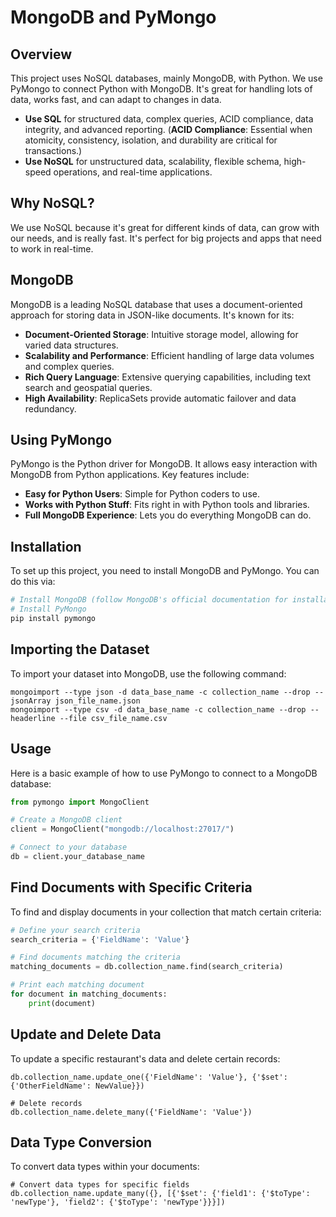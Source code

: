 # MongoDB and PyMongo

## Overview
This project uses NoSQL databases, mainly MongoDB, with Python. We use PyMongo to connect Python with MongoDB. It's great for handling lots of data, works fast, and can adapt to changes in data.

- **Use SQL** for structured data, complex queries, ACID compliance, data integrity, and advanced reporting. (**ACID Compliance**: Essential when atomicity, consistency, isolation, and durability are critical for transactions.)
- **Use NoSQL** for unstructured data, scalability, flexible schema, high-speed operations, and real-time applications.
  
## Why NoSQL?
We use NoSQL because it's great for different kinds of data, can grow with our needs, and is really fast. It's perfect for big projects and apps that need to work in real-time.

## MongoDB
MongoDB is a leading NoSQL database that uses a document-oriented approach for storing data in JSON-like documents. It's known for its:

- **Document-Oriented Storage**: Intuitive storage model, allowing for varied data structures.
- **Scalability and Performance**: Efficient handling of large data volumes and complex queries.
- **Rich Query Language**: Extensive querying capabilities, including text search and geospatial queries.
- **High Availability**: ReplicaSets provide automatic failover and data redundancy.

## Using PyMongo
PyMongo is the Python driver for MongoDB. It allows easy interaction with MongoDB from Python applications. Key features include:

- **Easy for Python Users**: Simple for Python coders to use.
- **Works with Python Stuff**: Fits right in with Python tools and libraries.
- **Full MongoDB Experience**: Lets you do everything MongoDB can do.

## Installation

To set up this project, you need to install MongoDB and PyMongo. You can do this via:

```bash
# Install MongoDB (follow MongoDB's official documentation for installation)
# Install PyMongo
pip install pymongo
```

## Importing the Dataset
To import your dataset into MongoDB, use the following command:
```
mongoimport --type json -d data_base_name -c collection_name --drop --jsonArray json_file_name.json
mongoimport --type csv -d data_base_name -c collection_name --drop --headerline --file csv_file_name.csv

```



## Usage

Here is a basic example of how to use PyMongo to connect to a MongoDB database:

```python
from pymongo import MongoClient

# Create a MongoDB client
client = MongoClient("mongodb://localhost:27017/")

# Connect to your database
db = client.your_database_name
```


## Find Documents with Specific Criteria

To find and display documents in your collection that match certain criteria:

```python
# Define your search criteria
search_criteria = {'FieldName': 'Value'}

# Find documents matching the criteria
matching_documents = db.collection_name.find(search_criteria)

# Print each matching document
for document in matching_documents:
    print(document)
```


## Update and Delete Data
To update a specific restaurant's data and delete certain records:

```# Update data
db.collection_name.update_one({'FieldName': 'Value'}, {'$set': {'OtherFieldName': NewValue}})

# Delete records
db.collection_name.delete_many({'FieldName': 'Value'})

```

## Data Type Conversion
To convert data types within your documents:
```
# Convert data types for specific fields
db.collection_name.update_many({}, [{'$set': {'field1': {'$toType': 'newType'}, 'field2': {'$toType': 'newType'}}}])
```
